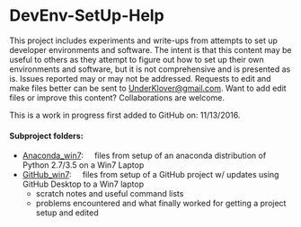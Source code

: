 # DevEnv-SetUp-Help

This project includes experiments and write-ups from attempts to set up developer environments and software.  The intent
is that this content may be useful to others as they attempt to figure out how to set up their own environments and software,
but it is not comprehensive and is presented as is.  Issues reported may or may not be addressed.  Requests to edit and make files better can be sent to UnderKlover@gmail.com.  Want to add edit files or improve this content?  Collaborations are welcome.

This is a work in progress first added to GitHub on:  11/13/2016.

#### Subproject folders:
- [Anaconda_win7](Anaconda_win7): &nbsp;&nbsp;&nbsp;&nbsp;files from setup of an anaconda distribution of Python 2.7/3.5 on a Win7 Laptop
- [GitHub_win7](GitHub_win7): &nbsp;&nbsp;&nbsp;&nbsp;files from setup of a GitHub project w/ updates using GitHub Desktop to a Win7 laptop
  - scratch notes and useful command lists
  - problems encountered and what finally worked for getting a project setup and edited
